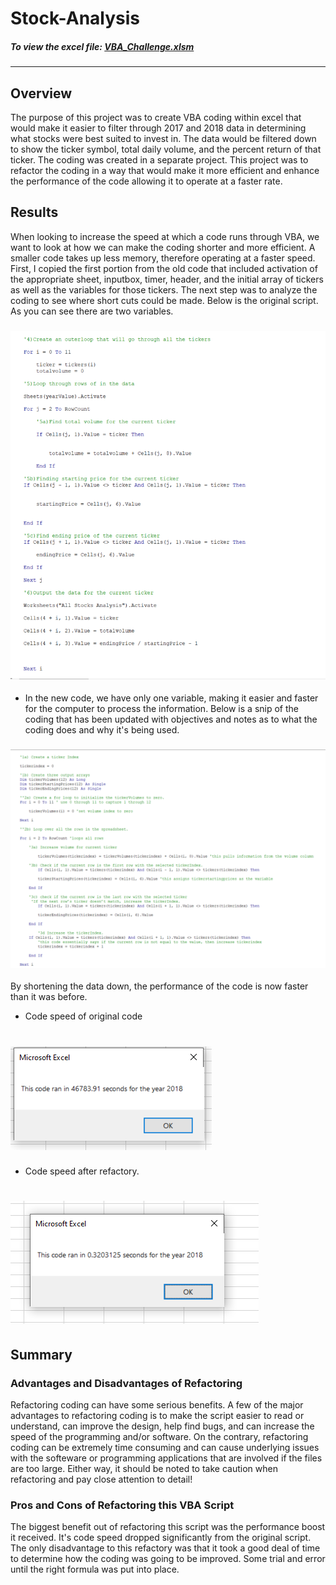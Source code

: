 # Stock-Analysis
##### To view the excel file: [VBA_Challenge.xlsm](VBA_Challenge.xlsm)
---
## Overview
The purpose of this project was to create VBA coding within excel that would make it easier to filter through 2017 and 2018 data in determining what stocks were best suited to invest in. The data would be filtered down to show the ticker symbol, total daily volume, and the percent return of that ticker. The coding was created in a separate project. This project was to refactor the coding in a way that would make it more efficient and enhance the performance of the code allowing it to operate at a faster rate. 
## Results
When looking to increase the speed at which a code runs through VBA, we want to look at how we can make the coding shorter and more efficient.
A smaller code takes up less memory, therefore operating at a faster speed. First, I copied the first portion from the old code that included activation of the appropriate sheet, inputbox, timer, header, and the initial array of tickers as well as the variables for those tickers. The next step was to analyze the coding to see where short cuts could be made. Below is the original script. As you can see there are two variables.
### ![Original_Script_Coding.png](Original_Script_Coding.png)
* In the new code, we have only one variable, making it easier and faster for the computer to process the information. Below is a snip of the coding that has been updated with objectives and notes as to what the coding does and why it's being used.
### ![Stock_Coding.png](Stock_Coding.png)
By shortening the data down, the performance of the code is now faster than it was before. 
* Code speed of original code
# ![VBA_Challenge_2018_Original.png](VBA_Challenge_2018_Original.png)
* Code speed after refactory.
# ![VBA_Challenge_2018.png](VBA_Challenge_2018.png)

## Summary
### Advantages and Disadvantages of Refactoring
Refactoring coding can have some serious benefits. A few of the major advantages to refactoring coding is to make the script easier to read or understand, can improve the design, help find bugs, and can increase the speed of the programming and/or software. On the contrary, refactoring coding can be extremely time consuming and can cause underlying issues with the softeware or programming applications that are involved if the files are too large. Either way, it should be noted to take caution when refactoring and pay close attention to detail! 
### Pros and Cons of Refactoring this VBA Script
The biggest benefit out of refactoring this script was the performance boost it received. It's code speed dropped significantly from the original script. The only disadvantage to this refactory was that it took a good deal of time to determine how the coding was going to be improved. Some trial and error until the right formula was put into place.
